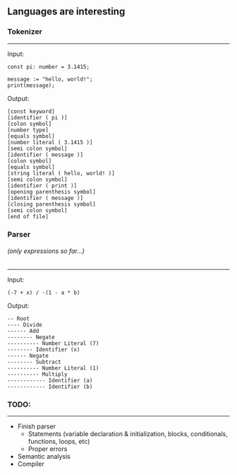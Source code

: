## Languages are interesting

### Tokenizer
---
Input:
```
const pi: number = 3.1415;

message := "hello, world!";
print(message);
```

Output:
```
[const keyword]
[identifier ( pi )]
[colon symbol]
[number type]
[equals symbol]
[number literal ( 3.1415 )]
[semi colon symbol]
[identifier ( message )]
[colon symbol]
[equals symbol]
[string literal ( hello, world! )]
[semi colon symbol]
[identifier ( print )]
[opening parenthesis symbol]
[identifier ( message )]
[closing parenthesis symbol]
[semi colon symbol]
[end of file]
```

### Parser
<h6>(only expressions so far...)</h6>

---
Input:
```
(-7 + x) / -(1 - a * b)
```

Output:
```
-- Root
---- Divide
------ Add
-------- Negate
---------- Number Literal (7)
-------- Identifier (x)
------ Negate
-------- Subtract
---------- Number Literal (1)
---------- Multiply
------------ Identifier (a)
------------ Identifier (b)
```
### TODO:
---
- Finish parser
  - Statements (variable declaration & initialization, blocks, conditionals, functions, loops, etc)
  - Proper errors
- Semantic analysis
- Compiler

